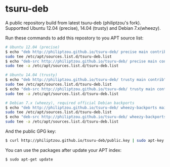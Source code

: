 tsuru-deb
=========

A public repository build from latest tsuru-deb (philiptzou's fork).
Supportted Ubuntu 12.04 (precise), 14.04 (trusty) and Debian 7.x(wheezy).

Run these commands to add this repostory to you APT source list:

```bash
# Ubuntu 12.04 (precise)
$ echo "deb http://philiptzou.github.io/tsuru-deb/ precise main contrib" | \
sudo tee /etc/apt/sources.list.d/tsuru-deb.list
$ echo "deb-src http://philiptzou.github.io/tsuru-deb/ precise main contrib" | \
sudo tee -a /etc/apt/sources.list.d/tsuru-deb.list

# Ubuntu 14.04 (trusty)
$ echo "deb http://philiptzou.github.io/tsuru-deb/ trusty main contrib" | \
sudo tee /etc/apt/sources.list.d/tsuru-deb.list
$ echo "deb-src http://philiptzou.github.io/tsuru-deb/ trusty main contrib" | \
sudo tee -a /etc/apt/sources.list.d/tsuru-deb.list

# Debian 7.x (wheezy), required official Debian backports
$ echo "deb http://philiptzou.github.io/tsuru-deb/ wheezy-backports main contrib" | \
sudo tee /etc/apt/sources.list.d/tsuru-deb.list
$ echo "deb-src http://philiptzou.github.io/tsuru-deb/ wheezy-backports main contrib" | \
sudo tee -a /etc/apt/sources.list.d/tsuru-deb.list

```

And the public GPG key:

```bash
$ curl http://philiptzou.github.io/tsuru-deb/public.key | sudo apt-key add -

```

You can use the packages after update your APT index:

```bash
$ sudo apt-get update

```
